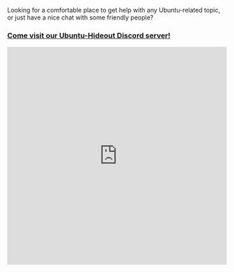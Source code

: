 Looking for a comfortable place to get help with any Ubuntu-related topic, or just have a nice chat with some friendly people?

### [Come visit our Ubuntu-Hideout Discord server!](https://discord.gg/jcwJEJH)

<iframe src="https://discordapp.com/widget?id=268162480369303554&theme=dark" width="100%" height="500" allowtransparency="true" frameborder="0"></iframe>
